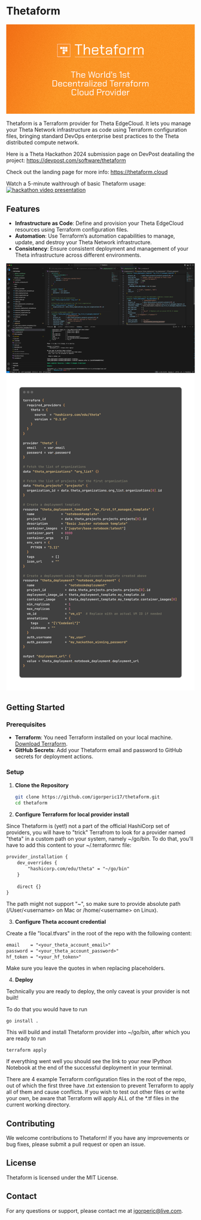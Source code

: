 # Thetaform

![Header Image](img/header.png)

Thetaform is a Terraform provider for Theta EdgeCloud. It lets you manage your Theta Network infrastructure as code using Terraform configuration files, bringing standard DevOps enterprise best practices to the Theta distributed compute network.

Here is a Theta Hackathon 2024 submission page on DevPost deatailing the project: https://devpost.com/software/thetaform

Check out the landing page for more info: https://thetaform.cloud

Watch a 5-minute walthrough of basic Thetaform usage:
[![hackathon video presentation](https://img.youtube.com/vi/FRjKTVJP9Ro/0.jpg)](https://www.youtube.com/watch?v=FRjKTVJP9Ro)


## Features

- **Infrastructure as Code**: Define and provision your Theta EdgeCloud resources using Terraform configuration files.
- **Automation**: Use Terraform’s automation capabilities to manage, update, and destroy your Theta Network infrastructure.
- **Consistency**: Ensure consistent deployment and management of your Theta infrastructure across different environments.

![Header Image](img/tf-code.png)
![Header Image](img/code-1-back.png)

## Getting Started

### Prerequisites

- **Terraform**: You need Terraform installed on your local machine. [Download Terraform](https://www.terraform.io/downloads).
- **GitHub Secrets**: Add your Thetaform email and password to GitHub secrets for deployment actions.

### Setup

1. **Clone the Repository**

   ```bash
   git clone https://github.com/igorperic17/thetaform.git
   cd thetaform
2. **Configure Terraform for local provider install**

Since Thetaform is (yet!) not a part of the official HashiCorp set of providers, you will have to "trick" Terrafrom to look for a provider named "theta" in a custom path on your system, namely ~/go/bin. To do that, you'll have to add this content to your ~/.terraformrc file:
    
    provider_installation {
        dev_overrides {
            "hashicorp.com/edu/theta" = "~/go/bin"
        }

        direct {}
    }

The path might not support "~", so make sure to provide absolute path (/User/\<username> on Mac or /home/\<username> on Linux).

3. **Configure Theta account credential**

Create a file "local.tfvars" in the root of the repo with the following content:

    email    = "<your_theta_account_email>"
    password = "<your_theta_account_password>"
    hf_token = "<your_hf_token>"

Make sure you leave the quotes in when replacing placeholders.

4. **Deploy**

Technically you are ready to deploy, the only caveat is your provider is not built!

To do that you would have to run

    go install .

This will build and install Thetaform provider into ~/go/bin, after which you are ready to run

    terraform apply
    

If everything went well you should see the link to your new IPython Notebook at the end of the successful deployment in your terminal.

There are 4 example Terraform configuration files in the root of the repo, out of which the first three have .txt extension to prevent Terraform to apply all of them and cause conflicts. If you wish to test out other files or write your own, be aware that Terraform will apply ALL of the *.tf files in the current working directory. 


## Contributing
We welcome contributions to Thetaform! If you have any improvements or bug fixes, please submit a pull request or open an issue.

## License
Thetaform is licensed under the MIT License.

## Contact
For any questions or support, please contact me at igorperic@live.com.
